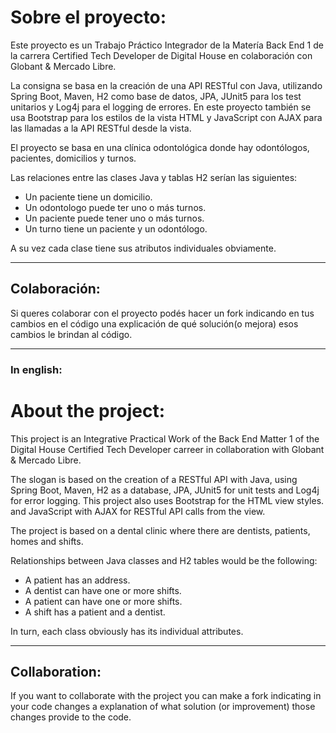   # Sobre el proyecto:
  
Este proyecto es un Trabajo Práctico Integrador
de la Matería Back End 1 de la carrera
Certified Tech Developer de Digital House
en colaboración con Globant & Mercado Libre.

La consigna se basa en la creación de una API RESTful con Java,
utilizando Spring Boot, Maven, H2 como base de datos, JPA, JUnit5 para los test unitarios y
Log4j para el logging de errores. En este proyecto también se usa Bootstrap para los estilos de la vista HTML
y JavaScript con AJAX para las llamadas a la API RESTful desde la vista.

El proyecto se basa en una clínica odontológica
donde hay odontólogos, pacientes, domicilios y turnos.

Las relaciones entre las clases Java
y tablas H2 serían las siguientes:

- Un paciente tiene un domicilio.
- Un odontologo puede ter uno o más turnos.
- Un paciente puede tener uno o más turnos.
- Un turno tiene un paciente y un odontólogo.

A su vez cada clase tiene sus atributos individuales obviamente.

---
## Colaboración:

Si queres colaborar con el proyecto podés hacer un fork
indicando en tus cambios en el código una 
explicación de qué solución(o mejora) esos cambios le brindan al código.


---
 ### In english:
# About the project:

This project is an Integrative Practical Work
of the Back End Matter 1 of the
Digital House Certified Tech Developer carreer
in collaboration with Globant & Mercado Libre.

The slogan is based on the creation of a RESTful API with Java,
using Spring Boot, Maven, H2 as a database, JPA, JUnit5 for unit tests and
Log4j for error logging. This project also uses Bootstrap for the HTML view styles.
and JavaScript with AJAX for RESTful API calls from the view.

The project is based on a dental clinic
where there are dentists, patients, homes and shifts.

Relationships between Java classes
and H2 tables would be the following:

- A patient has an address.
- A dentist can have one or more shifts.
- A patient can have one or more shifts.
- A shift has a patient and a dentist.

In turn, each class obviously has its individual attributes.

---
## Collaboration:

If you want to collaborate with the project you can make a fork
indicating in your code changes a
explanation of what solution (or improvement) those changes provide to the code.